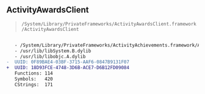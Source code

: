 ## ActivityAwardsClient

> `/System/Library/PrivateFrameworks/ActivityAwardsClient.framework/ActivityAwardsClient`

```diff

   - /System/Library/PrivateFrameworks/ActivityAchievements.framework/ActivityAchievements
   - /usr/lib/libSystem.B.dylib
   - /usr/lib/libobjc.A.dylib
-  UUID: 0F89BAE4-03BF-3715-AAF6-0847B9131F07
+  UUID: 18D93FCE-4748-3D6B-ACE7-D6B12FD09084
   Functions: 114
   Symbols:   420
   CStrings:  171

```
